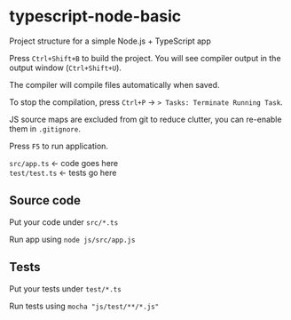 # typescript-node-basic
Project structure for a simple Node.js + TypeScript app

Press `Ctrl+Shift+B` to build the project. You will see compiler output in the output window (`Ctrl+Shift+U`).

The compiler will compile files automatically when saved.

To stop the compilation, press `Ctrl+P` → `> Tasks: Terminate Running Task`.

JS source maps are excluded from git to reduce clutter, you can re-enable them in `.gitignore`.

Press `F5` to run application.

`src/app.ts` ← code goes here  
`test/test.ts` ← tests go here

Source code
-----------
Put your code under `src/*.ts`

Run app using `node js/src/app.js`

Tests
-----
Put your tests under `test/*.ts`

Run tests using `mocha "js/test/**/*.js"`